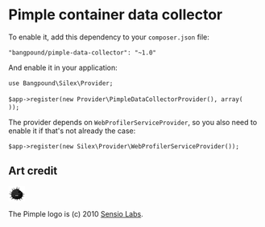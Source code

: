 Pimple container data collector
===============================

To enable it, add this dependency to your `composer.json` file:

    "bangpound/pimple-data-collector": "~1.0"

And enable it in your application:

    use Bangpound\Silex\Provider;

    $app->register(new Provider\PimpleDataCollectorProvider(), array(
    ));

The provider depends on `WebProfilerServiceProvider`, so you also need to
enable it if that's not already the case:

    $app->register(new Silex\Provider\WebProfilerServiceProvider());

Art credit
----------

![Pimple](logo.png)

The Pimple logo is (c) 2010 [Sensio Labs](http://sensiolabs.com/).
